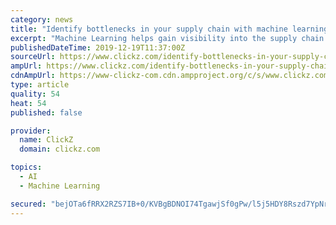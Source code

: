 ```yaml
---
category: news
title: "Identify bottlenecks in your supply chain with machine learning"
excerpt: "Machine Learning helps gain visibility into the supply chain to determine where forthcoming bottlenecks can occur. Another way Machine Learning is helping is by reducing costs and improving response time. Machine learning also has the power to better manage and maintain the supply chain assets. Machine Learning provides real-time monitoring ..."
publishedDateTime: 2019-12-19T11:37:00Z
sourceUrl: https://www.clickz.com/identify-bottlenecks-in-your-supply-chain-with-machine-learning/258910/
ampUrl: https://www.clickz.com/identify-bottlenecks-in-your-supply-chain-with-machine-learning/258910/amp/
cdnAmpUrl: https://www-clickz-com.cdn.ampproject.org/c/s/www.clickz.com/identify-bottlenecks-in-your-supply-chain-with-machine-learning/258910/amp/
type: article
quality: 54
heat: 54
published: false

provider:
  name: ClickZ
  domain: clickz.com

topics:
  - AI
  - Machine Learning

secured: "bejOTa6fRRX2RZS7IB+0/KVBgBDNOI74TgawjSf0gPw/l5j5HDY8Rszd7YpNrowQ2vT8rFnKcaHtp0FMRXVukq79mcRU3ojXRpn//38ww/tIj2T1Qq8tJba3WeXwQaopLW2xZr2luAY+bKKMxYPe0xRNYStIlw8OOX1VpV35Af2Po+Udfmtee5Zow7KrouR+AdtTfOKW40ustzKAVwnoEml1dhkwsSHeRSxexEZd38eOuHW2ZmsLr+g5WmsOdI4mPhvmoCxMezfF5rtX9KNZJQ==;rX5fEDSIdKEdt3um5CSJrQ=="
---
```


